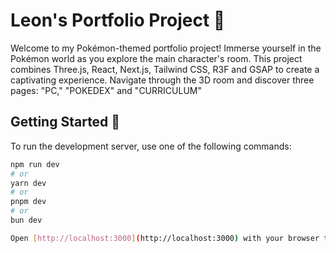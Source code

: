 # Leon's Portfolio Project 🦁

Welcome to my Pokémon-themed portfolio project! Immerse yourself in the Pokémon world as you explore the main character's room. This project combines Three.js, React, Next.js, Tailwind CSS, R3F and GSAP to create a captivating experience. Navigate through the 3D room and discover three pages: "PC," "POKEDEX" and "CURRICULUM"

## Getting Started 🌟

To run the development server, use one of the following commands:

```bash
npm run dev
# or
yarn dev
# or
pnpm dev
# or
bun dev

Open [http://localhost:3000](http://localhost:3000) with your browser to see the result.
```
